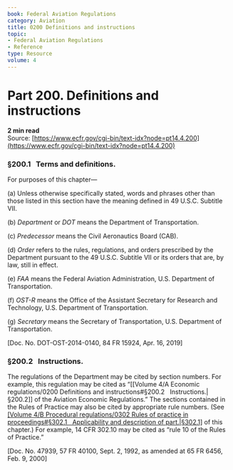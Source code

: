 ```yaml
---
book: Federal Aviation Regulations
category: Aviation
title: 0200 Definitions and instructions
topic:
- Federal Aviation Regulations
- Reference
type: Resource
volume: 4
---
```


# Part 200. Definitions and instructions
**2 min read**  
Source: [https://www.ecfr.gov/cgi-bin/text-idx?node=pt14.4.200](https://www.ecfr.gov/cgi-bin/text-idx?node=pt14.4.200)

<div>

### §200.1   Terms and definitions.

For purposes of this chapter—

\(a\) Unless otherwise specifically stated, words and phrases other than those listed in this section have the meaning defined in 49 U.S.C. Subtitle VII.

\(b\) *Department* or *DOT* means the Department of Transportation.

\(c\) *Predecessor* means the Civil Aeronautics Board (CAB).

\(d\) *Order* refers to the rules, regulations, and orders prescribed by the Department pursuant to the 49 U.S.C. Subtitle VII or its orders that are, by law, still in effect.

\(e\) *FAA* means the Federal Aviation Administration, U.S. Department of Transportation.

\(f\) *OST-R* means the Office of the Assistant Secretary for Research and Technology, U.S. Department of Transportation.

\(g\) *Secretary* means the Secretary of Transportation, U.S. Department of Transportation.

\[Doc. No. DOT-OST-2014-0140, 84 FR 15924, Apr. 16, 2019\]

### §200.2   Instructions.

The regulations of the Department may be cited by section numbers. For example, this regulation may be cited as “[[Volume 4/A Economic regulations/0200 Definitions and instructions#§200.2   Instructions.|§200.2]] of the Aviation Economic Regulations.” The sections contained in the Rules of Practice may also be cited by appropriate rule numbers. (See [[Volume 4/B Procedural regulations/0302 Rules of practice in proceedings#§302.1   Applicability and description of part.|§302.1]](c) of this chapter.) For example, 14 CFR 302.10 may be cited as “rule 10 of the Rules of Practice.”

\[Doc. No. 47939, 57 FR 40100, Sept. 2, 1992, as amended at 65 FR 6456, Feb. 9, 2000\]

</div>